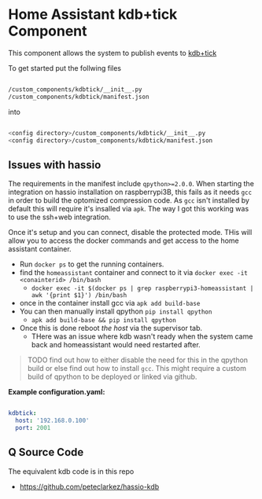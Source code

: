 # Home Assistant kdb+tick Component

This component allows the system to publish events to [kdb+tick](https://code.kx.com/q/kb/kdb-tick/)

To get started put the follwing files

```bash

/custom_components/kdbtick/__init__.py
/custom_components/kdbtick/manifest.json

```

into

```bash

<config directory>/custom_components/kdbtick/__init__.py
<config directory>/custom_components/kdbtick/manifest.json

```

## Issues with hassio

The requirements in the manifest include `qpython>=2.0.0`. When starting the integration on hassio installation on raspberrypi3B, this fails as it needs `gcc` in order to build the optomized compression code. As `gcc` isn't installed by default this will require it's insalled via `apk`. The way I got this working was to use the ssh+web integration.

Once it's setup and you can connect, disable the protected mode. THis will allow you to access the docker commands and get access to the home assistant container.

- Run `docker ps` to get the running containers.
- find the `homeassistant` container and connect to it via `docker exec -it <conainterid> /bin/bash`
  - `docker exec -it $(docker ps | grep raspberrypi3-homeassistant | awk '{print $1}') /bin/bash`
- once in the container install gcc via `apk add build-base`
- You can then manually install qpython `pip install qpython`
  - `apk add build-base && pip install qpython`
- Once this is done reboot *the host* via the supervisor tab.
  - THere was an issue where kdb wasn't ready when the system came back and homeassistant would need restarted after.

> TODO find out how to either disable the need for this in the qpython build or else find out how to install `gcc`.
> This might require a custom build of qpython to be deployed or linked via github.

**Example configuration.yaml:**

```yaml

kdbtick:
  host: '192.168.0.100'
  port: 2001

```

## Q Source Code

The equivalent kdb code is in this repo
 - https://github.com/peteclarkez/hassio-kdb